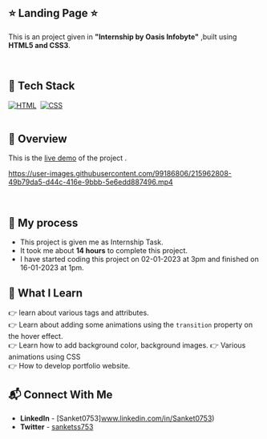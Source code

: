 ## ⭐ Landing Page ⭐

This is an project given in **"Internship by Oasis Infobyte"** ,built using **HTML5 and CSS3**.

<br>

## 📌 Tech Stack

[![HTML](https://img.shields.io/badge/html5%20-%23E34F26.svg?&style=for-the-badge&logo=html5&logoColor=white)](https://github.com/coderak07)&nbsp;
[![CSS](https://img.shields.io/badge/css3%20-%231572B6.svg?&style=for-the-badge&logo=css3&logoColor=white)](https://https://github.com/coderak07)&nbsp;
<br>
<br>

## 📌 Overview
This is the [live demo](https://app.flonnect.com/view/video/sanketss753/Flonnect_2023-02-08_fbf826c9-e976-4683-b576-790e49aa57b7) of the project . 

https://user-images.githubusercontent.com/99186806/215962808-49b79da5-d44c-416e-9bbb-5e6edd887496.mp4

<br>

## 📌 My process

- This project is given me as Internship Task.
- It took me about **14 hours** to complete this project.
- I have started coding this project on 02-01-2023 at 3pm and finished on 16-01-2023 at 1pm.

## 📌 What I Learn

👉 learn about various tags and attributes.  
👉 Learn about adding some animations using the `transition` property on the hover effect.  
👉 Learn how to add background color, background images.
👉 Various animations using CSS  
👉 How to develop portfolio website.

## 📬 Connect With Me

- **LinkedIn** - [Sanket0753]www.linkedin.com/in/Sanket0753)
- **Twitter** -  [sanketss753](https://twitter.com/sanketss753)
